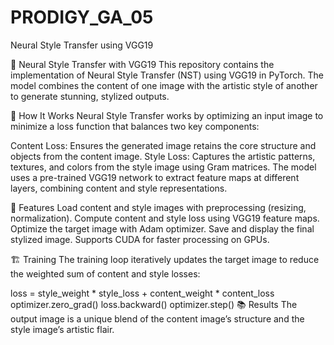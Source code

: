 # PRODIGY_GA_05
Neural Style Transfer using VGG19


🎨 Neural Style Transfer with VGG19
This repository contains the implementation of Neural Style Transfer (NST) using VGG19 in PyTorch. The model combines the content of one image with the artistic style of another to generate stunning, stylized outputs.

📸 How It Works
Neural Style Transfer works by optimizing an input image to minimize a loss function that balances two key components:

Content Loss: Ensures the generated image retains the core structure and objects from the content image.
Style Loss: Captures the artistic patterns, textures, and colors from the style image using Gram matrices.
The model uses a pre-trained VGG19 network to extract feature maps at different layers, combining content and style representations.

🚀 Features
Load content and style images with preprocessing (resizing, normalization).
Compute content and style loss using VGG19 feature maps.
Optimize the target image with Adam optimizer.
Save and display the final stylized image.
Supports CUDA for faster processing on GPUs.

🏗️ Training
The training loop iteratively updates the target image to reduce the weighted sum of content and style losses:

loss = style_weight * style_loss + content_weight * content_loss
optimizer.zero_grad()
loss.backward()
optimizer.step()
📚 Results
The output image is a unique blend of the content image’s structure and the style image’s artistic flair.

